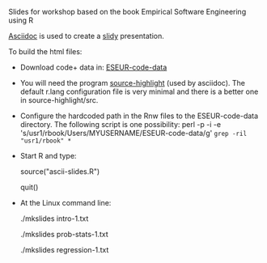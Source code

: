 
Slides for workshop based on the book Empirical Software Engineering using R

[Asciidoc](http://asciidoc.org) is used to create a [slidy](https://www.w3.org/Talks/Tools/Slidy2/#%281%29) presentation.

To build the html files:

* Download code+ data in: [ESEUR-code-data](https://github.com/Derek-Jones/ESEUR-code-data)

* You will need the program [source-highlight](https://www.gnu.org/software/src-highlite/) (used by asciidoc).  The default r.lang configuration file is very minimal and there is a better one in source-highlight/src.

* Configure the hardcoded path in the Rnw files to the ESEUR-code-data
directory.
The following script is one possibility:
 perl -p -i -e 's/usr1\/rbook/Users\/MYUSERNAME\/ESEUR-code-data/g' `grep -ril "usr1/rbook" *`

* Start R and type:

   source("ascii-slides.R")

   quit()

* At the Linux command line:

   ./mkslides intro-1.txt

   ./mkslides prob-stats-1.txt

   ./mkslides regression-1.txt


